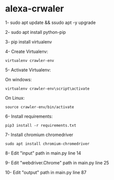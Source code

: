 # alexa-crwaler

1- sudo apt update && ssudo apt -y upgrade

2- sudo apt install python-pip

3- pip install virtualenv

4- Create Virtualenv:

    virtualenv crawler-env
    
5- Activate Virtualenv:

On windows:

    virtualenv crawler-env\script\activate

On Linux:

    source crawler-env/bin/activate
    
6- Install requirements:

    pip3 install -r requirements.txt
    
7- Install chromium chromedriver

	sudo apt install chromium-chromedriver

8- Edit "input" path in main.py line 14

9- Edit "webdriver.Chrome" path in main.py line 25

10- Edit "output" path in main.py line 87


